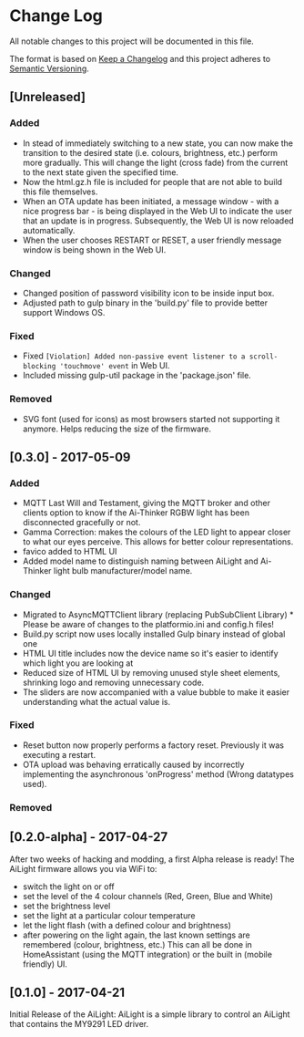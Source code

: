 # Change Log
All notable changes to this project will be documented in this file.

The format is based on [Keep a Changelog](http://keepachangelog.com/) and this project adheres to [Semantic Versioning](http://semver.org).

## [Unreleased]

### Added
- In stead of immediately switching to a new state, you can now make the transition to the desired state (i.e. colours, brightness, etc.) perform more gradually. This will change the light (cross fade) from the current to the next state given the specified time.
- Now the html.gz.h file is included for people that are not able to build this file themselves.
- When an OTA update has been initiated, a message window - with a nice progress bar - is being displayed in the Web UI to indicate the user that an update is in progress. Subsequently, the Web UI is now reloaded automatically.
- When the user chooses RESTART or RESET, a user friendly message window is being shown in the Web UI.

### Changed
- Changed position of password visibility icon to be inside input box.
- Adjusted path to gulp binary in the 'build.py' file to provide better support Windows OS.

### Fixed
- Fixed `[Violation] Added non-passive event listener to a scroll-blocking 'touchmove' event` in Web UI.
- Included missing gulp-util package in the 'package.json' file.

### Removed
- SVG font (used for icons) as most browsers started not supporting it anymore. Helps reducing the size of the firmware.


## [0.3.0] - 2017-05-09

### Added
- MQTT Last Will and Testament, giving the MQTT broker and other clients option to know if the Ai-Thinker RGBW light has been disconnected gracefully or not.
- Gamma Correction: makes the colours of the LED light to appear closer to what our eyes perceive. This allows for better colour representations.
- favico added to HTML UI
- Added model name to distinguish naming between AiLight and Ai-Thinker light bulb manufacturer/model name.

### Changed
- Migrated to AsyncMQTTClient library (replacing PubSubClient Library) * Please be aware of changes to the platformio.ini and config.h files!
- Build.py script now uses locally installed Gulp binary instead of global one
- HTML UI title includes now the device name so it's easier to identify which light you are looking at
- Reduced size of HTML UI by removing unused style sheet elements, shrinking logo and removing unnecessary code.
- The sliders are now accompanied with a value bubble to make it easier understanding what the actual value is.

### Fixed
- Reset button now properly performs a factory reset. Previously it was executing a restart.
- OTA upload was behaving erratically caused by incorrectly implementing the asynchronous 'onProgress' method (Wrong datatypes used).

### Removed

## [0.2.0-alpha] - 2017-04-27
After two weeks of hacking and modding, a first Alpha release is ready! The AiLight firmware allows you via WiFi to:
- switch the light on or off
- set the level of the 4 colour channels (Red, Green, Blue and White)
- set the brightness level
- set the light at a particular colour temperature
- let the light flash (with a defined colour and brightness)
- after powering on the light again, the last known settings are remembered (colour, brightness, etc.)
This can all be done in HomeAssistant (using the MQTT integration) or the built in (mobile friendly) UI.

## [0.1.0] - 2017-04-21
Initial Release of the AiLight: AiLight is a simple library to control an AiLight that contains the MY9291 LED driver.
